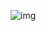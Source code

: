 ![img](https://www.evernote.com/shard/s1/sh/818aa3b4-d7df-4818-814a-52fc723efa46/904f7950ed63d5d6a8ce60f16ea52b3d/res/029e98d9-2eda-45d4-84c5-8bcbcfaf8d11/skitch.png)